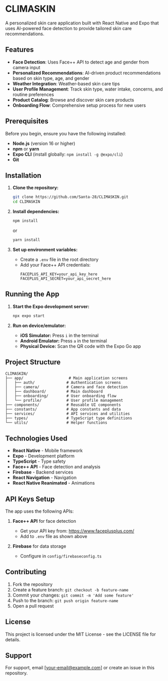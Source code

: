 # CLIMASKIN

A personalized skin care application built with React Native and Expo that uses AI-powered face detection to provide tailored skin care recommendations.

## Features

- **Face Detection**: Uses Face++ API to detect age and gender from camera input
- **Personalized Recommendations**: AI-driven product recommendations based on skin type, age, and gender
- **Weather Integration**: Weather-based skin care tips
- **User Profile Management**: Track skin type, water intake, concerns, and routine preferences
- **Product Catalog**: Browse and discover skin care products
- **Onboarding Flow**: Comprehensive setup process for new users

## Prerequisites

Before you begin, ensure you have the following installed:

- **Node.js** (version 16 or higher)
- **npm** or **yarn**
- **Expo CLI** (install globally: `npm install -g @expo/cli`)
- **Git**

## Installation

1. **Clone the repository:**
   ```bash
   git clone https://github.com/Santa-28/CLIMASKIN.git
   cd CLIMASKIN
   ```

2. **Install dependencies:**
   ```bash
   npm install
   ```
   or
   ```bash
   yarn install
   ```

3. **Set up environment variables:**
   - Create a `.env` file in the root directory
   - Add your Face++ API credentials:
     ```
     FACEPLUS_API_KEY=your_api_key_here
     FACEPLUS_API_SECRET=your_api_secret_here
     ```

## Running the App

1. **Start the Expo development server:**
   ```bash
   npx expo start
   ```

2. **Run on device/emulator:**
   - **iOS Simulator:** Press `i` in the terminal
   - **Android Emulator:** Press `a` in the terminal
   - **Physical Device:** Scan the QR code with the Expo Go app

## Project Structure

```
CLIMASKIN/
├── app/                    # Main application screens
│   ├── auth/              # Authentication screens
│   ├── camera/            # Camera and face detection
│   ├── dashboard/         # Main dashboard
│   ├── onboarding/        # User onboarding flow
│   └── profile/           # User profile management
├── components/            # Reusable UI components
├── constants/             # App constants and data
├── services/              # API services and utilities
├── types/                 # TypeScript type definitions
└── utils/                 # Helper functions
```

## Technologies Used

- **React Native** - Mobile framework
- **Expo** - Development platform
- **TypeScript** - Type safety
- **Face++ API** - Face detection and analysis
- **Firebase** - Backend services
- **React Navigation** - Navigation
- **React Native Reanimated** - Animations

## API Keys Setup

The app uses the following APIs:

1. **Face++ API** for face detection
   - Get your API key from: https://www.faceplusplus.com/
   - Add to `.env` file as shown above

2. **Firebase** for data storage
   - Configure in `config/firebaseconfig.ts`

## Contributing

1. Fork the repository
2. Create a feature branch: `git checkout -b feature-name`
3. Commit your changes: `git commit -m 'Add some feature'`
4. Push to the branch: `git push origin feature-name`
5. Open a pull request

## License

This project is licensed under the MIT License - see the LICENSE file for details.

## Support

For support, email [your-email@example.com] or create an issue in this repository.
